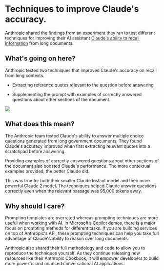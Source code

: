 # Techniques to improve Claude's accuracy.

Anthropic shared the findings from an experiment they ran to test different techniques for improving their AI assistant [Claude's ability to recall information](https://www.anthropic.com/index/prompting-long-context?utm_source=bensbites\&utm_medium=referral\&utm_campaign=techniques-to-improve-claude-s-accuracy) from long documents.

## What's going on here?

Anthropic tested two techniques that improved Claude's accuracy on recall from long contexts.

- Extracting reference quotes relevant to the question before answering

- Supplementing the prompt with examples of correctly answered questions about other sections of the document.

![](https://media.beehiiv.com/cdn-cgi/image/fit=scale-down,format=auto,onerror=redirect,quality=80/uploads/asset/file/9d50bd98-f9ba-405d-9f62-6c394515ddab/image.png)

## What does this mean?

The Anthropic team tested Claude's ability to answer multiple choice questions generated from long government documents. They found Claude's accuracy improved when first extracting relevant quotes into a scratchpad before answering.

Providing examples of correctly answered questions about other sections of the document also boosted Claude's performance. The more contextual examples provided, the better Claude did.

This was true for both their smaller Claude Instant model and their more powerful Claude 2 model. The techniques helped Claude answer questions correctly even when the relevant passage was 95,000 tokens away.

## Why should I care?

Prompting templates are overrated whereas prompting techniques are more useful when working with AI. In Microsoft’s Copilot demos, there is a major focus on prompting methods for different tasks. If you are building services on top of Anthropic's API, these prompting techniques can help you take full advantage of Claude's ability to reason over long documents.

Anthropic also shared their full methodology and code to allow you to reproduce the techniques yourself. As they continue releasing new resources like their Anthropic Cookbook, it will empower developers to build more powerful and nuanced conversational AI applications.
